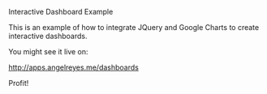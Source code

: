 Interactive Dashboard Example

This is an example of how to integrate JQuery and Google Charts to create interactive dashboards.

You might see it live on:

http://apps.angelreyes.me/dashboards

Profit!

